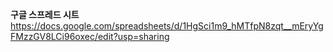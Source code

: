 
**구글 스프레드 시트**
https://docs.google.com/spreadsheets/d/1HgSci1m9_hMTfpN8zqt__mEryYgFMzzGV8LCi96oxec/edit?usp=sharing
